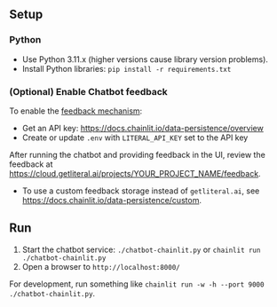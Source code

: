 
## Setup

### Python
* Use Python 3.11.x (higher versions cause library version problems).
* Install Python libraries: `pip install -r requirements.txt`

### (Optional) Enable Chatbot feedback
To enable the [feedback mechanism](https://docs.chainlit.io/data-persistence/feedback):
* Get an API key: https://docs.chainlit.io/data-persistence/overview
* Create or update `.env` with `LITERAL_API_KEY` set to the API key

After running the chatbot and providing feedback in the UI, review the feedback at https://cloud.getliteral.ai/projects/YOUR_PROJECT_NAME/feedback.

* To use a custom feedback storage instead of `getliteral.ai`, see https://docs.chainlit.io/data-persistence/custom.


## Run

1. Start the chatbot service: `./chatbot-chainlit.py` or `chainlit run ./chatbot-chainlit.py`
1. Open a browser to `http://localhost:8000/`

For development, run something like `chainlit run -w -h --port 9000 ./chatbot-chainlit.py`.

